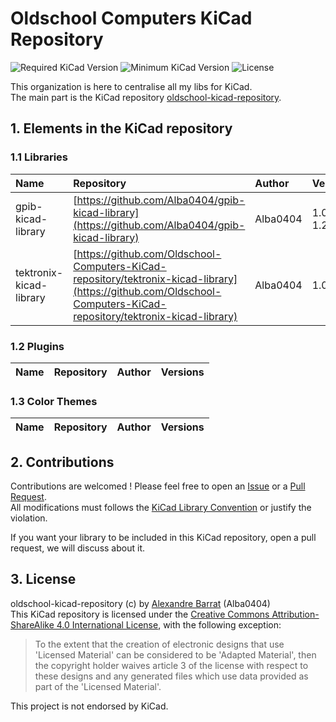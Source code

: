 # Oldschool Computers KiCad Repository

![Required KiCad Version](https://img.shields.io/badge/kicad-%3E%3D7.0-success)
![Minimum KiCad Version](https://img.shields.io/badge/kicad-=6.0-orange)
![License](https://img.shields.io/github/license/Oldschool-Computers-KiCad-repository/oldschool-kicad-repository)

This organization is here to centralise all my libs for KiCad.  
The main part is the KiCad repository [oldschool-kicad-repository](https://github.com/Oldschool-Computers-KiCad-repository/oldschool-kicad-repository).  


## 1. Elements in the KiCad repository
### 1.1 Libraries
|Name|Repository|Author|Versions|
|:---|:---------|:-----|:------|
|gpib-kicad-library|[https://github.com/Alba0404/gpib-kicad-library](https://github.com/Alba0404/gpib-kicad-library)|Alba0404|1.0.0-1.2.0|
|tektronix-kicad-library|[https://github.com/Oldschool-Computers-KiCad-repository/tektronix-kicad-library](https://github.com/Oldschool-Computers-KiCad-repository/tektronix-kicad-library)|Alba0404|1.0.0|

### 1.2 Plugins
|Name|Repository|Author|Versions|
|:---|:---------|:-----|:------|

### 1.3 Color Themes
|Name|Repository|Author|Versions|
|:---|:---------|:-----|:------|


## 2. Contributions
Contributions are welcomed ! Please feel free to open an [Issue](https://github.com/Oldschool-Computers-KiCad-repository/oldschool-kicad-repository/issues)
or a [Pull Request](https://github.com/Oldschool-Computers-KiCad-repository/oldschool-kicad-repository/pulls).  
All modifications must follows the [KiCad Library Convention](https://klc.kicad.org/) or justify the violation.

If you want your library to be included in this KiCad repository, open a pull request, we will discuss about it.


## 3. License
oldschool-kicad-repository (c) by [Alexandre Barrat](https://github.com/Alba0404) (Alba0404)  
This KiCad repository is licensed under the [Creative Commons Attribution-ShareAlike 4.0 International License](https://creativecommons.org/licenses/by-sa/4.0/legalcode), with the following exception:
> To the extent that the creation of electronic designs that use 'Licensed Material' can be considered to be 'Adapted Material', then the copyright holder waives article 3 of the license with respect to these designs and any generated files which use data provided as part of the 'Licensed Material'.

This project is not endorsed by KiCad.
